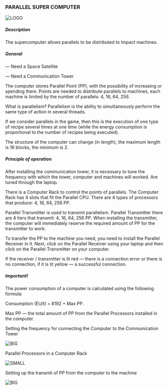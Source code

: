 ### PARALLEL SUPER COMPUTER

![LOGO](https://gtimpact.space/media/gregtech/ParComputer.png)

##### Description

The supercomputer allows parallels to be distributed to Impact machines.

##### General

— Need a Space Satellite

— Need a Communication Tower


The computer stores Parallel Point (PP), with the possibility of increasing or spending them. Points are needed to distribute parallels to machines, each machine is limited by the number of parallels: 4, 16, 64, 256.


What is parallelism? Parallelism is the ability to simultaneously perform the same type of action in several threads.


If we consider parallels in the game, then this is the execution of one type of recipe several times at one time (while the energy consumption is proportional to the number of recipes being executed).


The structure of the computer can change (in length), the maximum length is 16 blocks, the minimum is 2.

##### Principle of operation

After installing the communication tower, it is necessary to tune the frequency with which the tower, computer and machines will worked. Are tuned through the laptop.


There is a Computer Rack to control the points of parallels. The Computer Rack has 4 slots that fit the Parallel CPU. There are 4 types of processors that produce: 4, 16, 64, 256 PP.


Parallel Transmitter is used to transmit parallelism. Parallel Transmitter there are 4 tiers that transmit: 4, 16, 64, 256 PP. When installing the transmitter, the computer will immediately reserve the required amount of PP for the transmitter to work.


To transfer the PP to the machine you need, you need to install the Parallel Receiver in it. Next, click on the Parallel Receiver using your laptop and then click on the Parallel Transmitter on your computer.

If the receiver / transmitter is lit red — there is a connection error or there is no connection, if it is lit yellow — a successful connection.

##### Important!

The power consumption of a computer is calculated using the following formula:

Consumption (EU/t) = 8192 + Max PP.

Max PP — the total amount of PP from the Parallel Processors installed in the computer.


Setting the frequency for connecting the Computer to the Communication Tower

![BIG](https://gtimpact.space/media/gregtech/connectTowerComp.gif)

Parallel Processors in a Computer Rack

![SMALL](https://gtimpact.space/media/gregtech/ComputerRackGUI.png)

Setting up the transmit of PP from the computer to the machine

![BIG](https://gtimpact.space/media/gregtech/connectMachineComp.gif)

